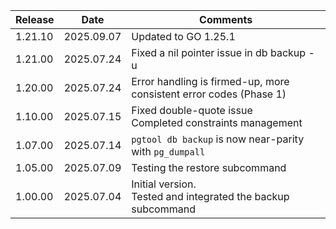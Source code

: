 | Release | Date       | Comments                                                           |
|---------|------------|--------------------------------------------------------------------|
| 1.21.10 | 2025.09.07 | Updated to GO 1.25.1                                               |
| 1.21.00 | 2025.07.24 | Fixed a nil pointer issue in db backup -u                          |
| 1.20.00 | 2025.07.24 | Error handling is firmed-up, more consistent error codes (Phase 1) |
| 1.10.00 | 2025.07.15 | Fixed double-quote issue<br>Completed constraints management       |
| 1.07.00 | 2025.07.14 | `pgtool db backup` is now near-parity with `pg_dumpall`            |
| 1.05.00 | 2025.07.09 | Testing the restore subcommand                                     |
| 1.00.00 | 2025.07.04 | Initial version.<br>Tested and integrated the backup subcommand    |





